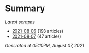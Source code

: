 # Summary
*Latest scrapes*
* [2021-08-06](https://github.com/nuuuwan/news_lk/blob/data/news_lk.2021-08-06.json) (193 articles)
* [2021-08-07](https://github.com/nuuuwan/news_lk/blob/data/news_lk.2021-08-07.json) (47 articles)

*Generated at 05:10PM, August 07, 2021*